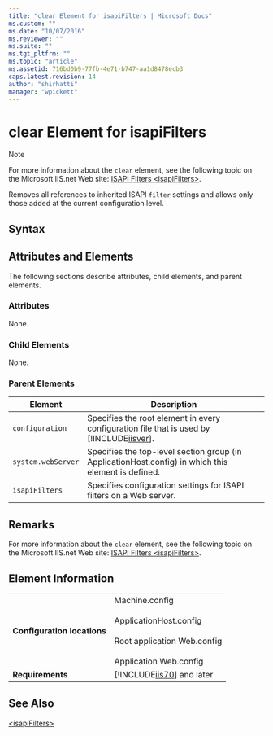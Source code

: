 ```yaml
---
title: "clear Element for isapiFilters | Microsoft Docs"
ms.custom: ""
ms.date: "10/07/2016"
ms.reviewer: ""
ms.suite: ""
ms.tgt_pltfrm: ""
ms.topic: "article"
ms.assetid: 716bd0b9-77fb-4e71-b747-aa1d8478ecb3
caps.latest.revision: 14
author: "shirhatti"
manager: "wpickett"
---
```

# clear Element for isapiFilters
> [!NOTE]
>  For more information about the `clear` element, see the following topic on the Microsoft IIS.net Web site: [ISAPI Filters \<isapiFilters>](http://www.iis.net/ConfigReference/system.webServer/isapiFilters).  
  
 Removes all references to inherited ISAPI `filter` settings and allows only those added at the current configuration level.  
  
## Syntax  
  
## Attributes and Elements  
 The following sections describe attributes, child elements, and parent elements.  
  
### Attributes  
 None.  
  
### Child Elements  
 None.  
  
### Parent Elements  
  
|Element|Description|  
|-------------|-----------------|  
|`configuration`|Specifies the root element in every configuration file that is used by [!INCLUDE[iisver](../../reference/admin/includes/iisver-md.md)].|  
|`system.webServer`|Specifies the top-level section group (in ApplicationHost.config) in which this element is defined.|  
|`isapiFilters`|Specifies configuration settings for ISAPI filters on a Web server.|  
  
## Remarks  
 For more information about the `clear` element, see the following topic on the Microsoft IIS.net Web site: [ISAPI Filters \<isapiFilters>](http://www.iis.net/ConfigReference/system.webServer/isapiFilters).  
  
## Element Information  
  
|||  
|-|-|  
|**Configuration locations**|Machine.config<br /><br /> ApplicationHost.config<br /><br /> Root application Web.config<br /><br /> Application Web.config|  
|**Requirements**|[!INCLUDE[iis70](../../reference/admin/includes/iis70-md.md)] and later|  
  
## See Also  
 [\<isapiFilters>](../../reference/admin/isapifilters-element.md)